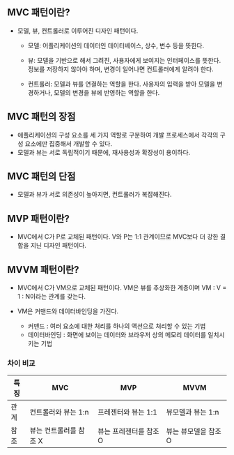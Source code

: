 ## MVC 패턴이란?

- 모델, 뷰, 컨트롤러로 이루어진 디자인 패턴이다.

  - 모델: 어플리케이션의 데이터인 데이터베이스, 상수, 변수 등을 뜻한다.

  - 뷰: 모델을 기반으로 해서 그려진, 사용자에게 보여지는 인터페이스를 뜻한다. 정보를 저장하지 않아야 하며, 변경이 일어나면 컨트롤러에게 알려야 한다.

  - 컨트롤러: 모델과 뷰를 연결하는 역할을 한다. 사용자의 입력을 받아 모델을 변경하거나, 모델의 변경을 뷰에 반영하는 역할을 한다.

## MVC 패턴의 장점

- 애플리케이션의 구성 요소를 세 가지 역할로 구분하여 개발 프로세스에서 각각의 구성 요소에만 집중해서 개발할 수 있다.
- 모델과 뷰는 서로 독립적이기 때문에, 재사용성과 확장성이 용이하다.

## MVC 패턴의 단점

- 모델과 뷰가 서로 의존성이 높아지면, 컨트롤러가 복잡해진다.

## MVP 패턴이란?

- MVC에서 C가 P로 교체된 패턴이다. V와 P는 1:1 관계이므로 MVC보다 더 강한 결합을 지닌 디자인 패턴이다.

## MVVM 패턴이란?

- MVC에서 C가 VM으로 교체된 패턴이다. VM은 뷰를 추상화한 계층이며 VM : V = 1 : N이라는 관계를 갖는다.

- VM은 커맨드와 데이터바인딩을 가진다.
  - 커맨드 : 여러 요소에 대한 처리를 하나의 액션으로 처리할 수 있는 기법
  - 데이터바인딩 : 화면에 보이는 데이터와 브라우저 상의 메모리 데이터를 일치시키는 기법

### 차이 비교

| 특징 | MVC                    | MVP                    | MVVM                 |
| ---- | ---------------------- | ---------------------- | -------------------- |
| 관계 | 컨트롤러와 뷰는 1:n    | 프레젠터와 뷰는 1:1    | 뷰모델과 뷰는 1:n    |
| 참조 | 뷰는 컨트롤러를 참조 X | 뷰는 프레젠터를 참조 O | 뷰는 뷰모델을 참조 O |

